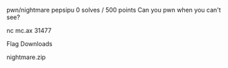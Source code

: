 pwn/nightmare
pepsipu
0 solves / 500 points
Can you pwn when you can't see?

nc mc.ax 31477

Flag
Downloads

nightmare.zip
